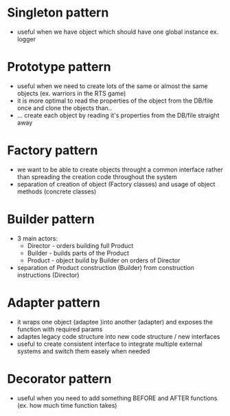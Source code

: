 Singleton pattern
=====

* useful when we have object which should have one global instance ex. logger


Prototype pattern
=====

* useful when we need to create lots of the same or almost the same objects (ex. warriors in the RTS game)
* it is more optimal to read the properties of the object from the DB/file once and clone the objects than..
* ... create each object by reading it's properties from the DB/file straight away 
 
 
Factory pattern
=====

* we want to be able to create objects throught a common interface rather than spreading the creation code throughout the system
* separation of creation of object (Factory classes) and usage of object methods (concrete classes)

Builder pattern
=====

* 3 main actors:
    * Director - orders building full Product
    * Builder - builds parts of the Product
    * Product -  object build by Builder on orders of Director
* separation of Product construction (Builder) from construction instructions (Director)

Adapter pattern
=====

* it wraps one object (adaptee )into another (adapter) and exposes the function with required params
* adaptes legacy code structure into new code structure / new interfaces
* useful to create consistent interface to integrate multiple external systems and switch them easely when needed

Decorator pattern
=====

* useful when you need to add something BEFORE and AFTER functions (ex. how much time function takes)
